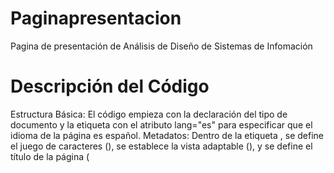 # Paginapresentacion
Pagina de presentación de Análisis de Diseño de Sistemas de Infomación 
# Descripción del Código
Estructura Básica: El código empieza con la declaración del tipo de documento <!DOCTYPE html> y la etiqueta <html> con el atributo lang="es" para especificar que el idioma de la página es español.
Metadatos: Dentro de la etiqueta <head>, se define el juego de caracteres (<meta charset="UTF-8">), se establece la vista adaptable (<meta name="viewport" content="width=device-width, initial-scale=1.0">), y se define el título de la página (<title>).
Estilos en Línea: Se utiliza la etiqueta <style> para incluir algunos estilos básicos para mejorar la apariencia de la página.
Encabezado: La sección <header> contiene el título principal de la página.
Contenido Principal: La sección <main> incluye un contenedor .content con introducción, objetivos y contenidos del curso.
Pie de Página: La sección <div class="footer"> contiene el pie de página con información de derechos de autor.